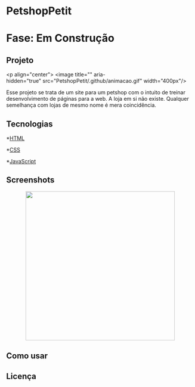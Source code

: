 # PetshopPetit
# Fase: Em Construção 
## Projeto

<p align="center"> <image title="" aria-hidden="true" src="PetshopPetit/.github/animacao.gif" width="400px"/></p>

Esse projeto se trata de um site para um petshop com o intuito de treinar desenvolvimento de páginas para a web.
A loja em si não existe. Qualquer semelhança com lojas de mesmo nome é mera coincidência.

## Tecnologias 

*[HTML](http://www.w3.org/html)

*[CSS](http://www.w3.org/css)

*[JavaScript](http://developer.mozilla.org)

## Screenshots 

<p align="center"> <image title="" aria-hidden="true" src="PetshopPetit/.github/landing_page.png" width="400px"/></p>

## Como usar
## Licença 
